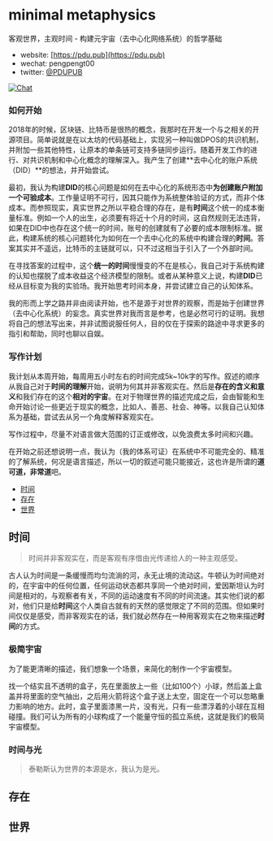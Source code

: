 # minimal metaphysics
客观世界，主观时间 - 构建元宇宙（去中心化网络系统）的哲学基础

* website: [https://pdu.pub](https://pdu.pub)
* wechat: pengpengt00
* twitter: [@PDUPUB](https://twitter.com/pdupub)

[![Chat](https://img.shields.io/badge/gitter-Docs%20chat-4AB495.svg)](https://gitter.im/pdupub/Welcome)

### 如何开始

2018年的时候，区块链、比特币是很热的概念，我那时在开发一个与之相关的开源项目。简单说就是在以太坊的代码基础上，实现另一种叫做DPOS的共识机制，并附加一些其他特性，让原本的单条链可支持多链同步运行。随着开发工作的进行、对共识机制和中心化概念的理解深入。我产生了创建**去中心化的账户系统（DID）**的想法，并开始尝试。

最初，我认为构建**DID**的核心问题是如何在去中心化的系统形态中**为创建账户附加一个可验成本**。工作量证明不可行，因其只能作为系统整体验证的方式，而非个体成本。而参照现实，真实世界之所以平稳合理的存在，是有**时间**这个统一的成本衡量标准。例如一个人的出生，必须要有将近十个月的时间，这自然规则无法违背，如果在DID中也存在这个统一的时间，账号的创建就有了必要的成本限制标准。据此，构建系统的核心问题转化为如何在一个去中心化的系统中构建合理的**时间**。答案其实并不遥远，比特币的主链就可以，只不过这相当于引入了一个外部时间。

在寻找答案的过程中，这个**统一的时间**慢慢变的不在是核心，我自己对于系统构建的认知也摆脱了成本收益这个经济模型的限制。或者从某种意义上说，构建**DID**已经从目标变为我的实验场。我开始思考时间本身，并尝试建立自己的认知体系。

我的形而上学之路并非由阅读开始，也不是源于对世界的观察，而是始于创建世界（去中心化系统）的妄念。真实世界对我而言是参考，也是必然可行的证明。我想将自己的想法写出来，并非试图说服任何人，目的仅在于探索的路途中寻求更多的指引和帮助，同时也聊以自娱。

### 写作计划

我计划从本周开始，每周用五小时左右的时间完成5k~10k字的写作。叙述的顺序从我自己对于**时间的理解**开始，说明为何其并非客观实在。然后是**存在的含义和意义**和我们存在的这个**相对的宇宙**。在对于物理世界的描述完成之后，会由智能和生命开始讨论一些更近于现实的概念，比如人、善恶、社会、神等。以我自己认知体系为基础，尝试去从另一个角度解释客观实在。

写作过程中，尽量不对语言做大范围的订正或修改，以免浪费太多时间和兴趣。

在开始之前还想说明一点，我认为（我的体系可证）在系统中不可能完全的、精准的了解系统，何况是语言描述，所以一切的叙述可能只能接近，这也许是所谓的**道可道，非常道**吧。

<!-- MarkdownTOC depth=4 autolink=true bracket=round list_bullets="-*+" -->
- [时间](#时间)
- [存在](#存在)
- [世界](#世界)

<!-- /MarkdownTOC -->

## 时间

> 时间并非客观实在，而是客观有序借由光传递给人的一种主观感受。

古人认为时间是一条缓慢而均匀流淌的河，永无止境的流动这。牛顿认为时间绝对的，在宇宙中的任何位置，任何运动状态都共享同一个绝对时间，爱因斯坦认为时间是相对的，与观察者有关，不同的运动速度有不同的时间流速。其实他们说的都对，他们只是给**时间**这个人类自古就有的天然的感觉限定了不同的范围。但如果时间仅仅是感受，而非客观实在的话，我们就必然存在一种用客观实在之物来描述**时间**的方式。

### 极简宇宙

为了能更清晰的描述，我们想象一个场景，来简化的制作一个宇宙模型。

找一个结实且不透明的盒子，先在里面放上一些（比如100个）小球，然后盖上盒盖并将里面的空气抽出，之后用火箭将这个盒子送上太空，固定在一个可以忽略重力影响的地方。此时，盒子里面漆黑一片，没有光，只有一些漂浮着的小球在互相碰撞。我们可认为所有的小球构成了一个能量守恒的孤立系统，这就是我们的极简宇宙模型。

### 时间与光


> 泰勒斯认为世界的本源是水，我认为是光。

## 存在


## 世界
